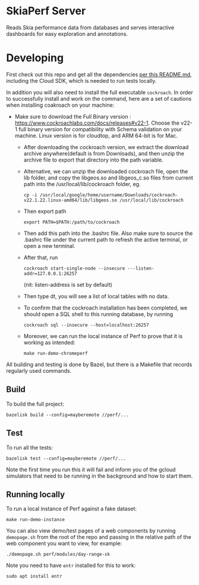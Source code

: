 # SkiaPerf Server

Reads Skia performance data from databases and serves interactive dashboards
for easy exploration and annotations.

# Developing

First check out this repo and get all the dependencies [per this
README.md](../README.md), including the Cloud SDK, which is needed to run tests
locally.

In addition you will also need to install the full executable `cockroach`. In order to successfully install and work on the command, here are a set of cautions when installing coakroach on your machine:

- Make sure to download the Full Binary version : https://www.cockroachlabs.com/docs/releases#v22-1. Choose the v22-1 full binary version for compatibility with Schema validation on your machine. Linux version is for cloudtop, and ARM 64-bit is for Mac.

  - After downloading the cockroach version, we extract the download archive anywhere(default is from Downloads), and then unzip the archive file to export that directory into the path variable.

  - Alternative, we can unzip the downloaded cockroach file, open the lib folder, and copy the libgeos.so and libgeos_c.so files from current path into the /usr/local/lib/cockroach folder, eg.

        cp -i /usr/local/google/home/username/Downloads/cockroach-v22.1.22.linux-amd64/lib/libgeos.so /usr/local/lib/cockroach

  - Then export path

        export PATH=$PATH:/path/to/cockroach

  - Then add this path into the .bashrc file. Also make sure to source the .bashrc file under the current path to refresh the active terminal, or open a new terminal.

  - After that, run

        cockroach start-single-node --insecure ---listen-addr=127.0.0.1:26257

    (nit: listen-address is set by default)

  - Then type dt, you will see a list of local tables with no data.

  - To confirm that the cockroach installation has been completed, we should open a SQL shell to this running database, by running

        cockroach sql --insecure --host=localhost:26257

  - Moreover, we can run the local instance of Perf to prove that it is working as intended:

        make run-demo-chromeperf

All building and testing is done by Bazel, but there is a Makefile
that records regularly used commands.

## Build

To build the full project:

    bazelisk build --config=mayberemote //perf/...

## Test

To run all the tests:

    bazelisk test --config=mayberemote //perf/...

Note the first time you run this it will fail and inform you of the gcloud
simulators that need to be running in the background and how to start them.

## Running locally

To run a local instance of Perf against a fake dataset:

    make run-demo-instance

You can also view demo/test pages of a web components by running
`demopage.sh` from the root of the repo and passing in the relative path
of the web component you want to view, for example:

    ./demopage.sh perf/modules/day-range-sk

Note you need to have `entr` installed for this to work:

    sudo apt install entr
